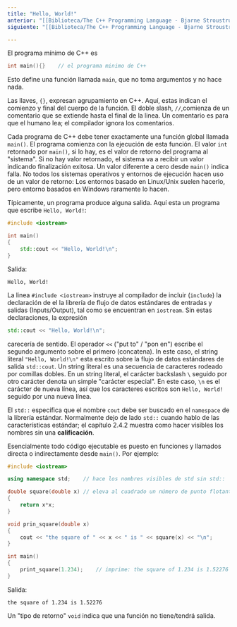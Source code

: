 ```yaml
---
title: "Hello, World!"
anterior: "[[Biblioteca/The C++ Programming Language - Bjarne Stroustrup/2 - Un Tour Por C++ - Lo Básico/2 - Lo básico]]"
siguiente: "[[Biblioteca/The C++ Programming Language - Bjarne Stroustrup/2 - Un Tour Por C++ - Lo Básico/2.2 - Tipos, variables y aritmética]]"

---
```


El programa mínimo de C++ es 
```c++
int main(){}    // el programa minimo de C++
```
Esto define una función llamada `main`, que no toma argumentos y no hace nada.

Las llaves, `{}`, expresan agrupamiento en C++. Aquí, estas indican el comienzo y final del cuerpo de la función. El doble slash, `//`,comienza de un comentario que se extiende hasta el final de la linea. Un comentario es para que el humano lea; el compilador ignora los comentarios.

Cada programa de C++ debe tener exactamente una función global llamada `main()`. El programa comienza con la ejecución de esta función. El valor `int` retornado por `main()`, si lo hay, es el valor de retorno del programa al "sistema". Si no hay valor retornado, el sistema va a recibir un valor indicando finalización exitosa. Un valor diferente a cero desde `main()` indica falla. No todos los sistemas operativos y entornos de ejecución hacen uso de un valor de retorno: Los entornos basado en Linux/Unix suelen hacerlo, pero entorno basados en Windows raramente lo hacen.

Típicamente, un programa produce alguna salida. Aquí esta un programa que escribe `Hello, World!`:
```c++
#include <iostream>

int main()
{
	std::cout << "Hello, World!\n";
}
```
Salida:
```console
Hello, World!
```

La linea `#include <iostream>` instruye al compilador de incluir (`include`) la declaración de el la librería de flujo de datos estándares de entradas y salidas (Inputs/Output), tal como se encuentran en `iostream`. Sin estas declaraciones, la expresión
```c++
std::cout << "Hello, World!\n";
```
carecería de sentido. El operador `<<` ("put to" / "pon en") escribe el segundo argumento sobre el primero (concatena). In este caso, el string literal `"Hello, World!\n"` esta escrito sobre la flujo de datos estándares de salida `std::cout`. Un string literal es una secuencia de caracteres rodeado por comillas dobles. En un string literal, el carácter backslash `\` seguido por otro carácter denota un simple "carácter especial". En este caso, `\n` es el carácter de nueva línea, así que los caracteres escritos son `Hello, World!` seguido por una nueva línea.

El `std::` específica que el nombre `cout` debe ser buscado en el `namespace` de la librería estándar. Normalmente dejo de lado `std::` cuando hablo de las características estándar; el capítulo 2.4.2 muestra como hacer visibles los nombres sin una **calificación**.

Esencialmente todo código ejecutable es puesto en funciones y llamados directa o indirectamente desde `main()`. Por ejemplo:
```c++
#include <iostream>

using namespace std;    // hace los nombres visibles de std sin std::

double square(double x) // eleva al cuadrado un número de punto flotante de doble precisión 
{
	return x*x;
}

void prin_square(double x)
{
	cout << "the square of " << x << " is " << square(x) << "\n";
}

int main()
{
	print_square(1.234);    // imprime: the square of 1.234 is 1.52276
}
```
Salida:
```console
the square of 1.234 is 1.52276
```
Un "tipo de retorno" `void` indica que una función no tiene/tendrá salida.